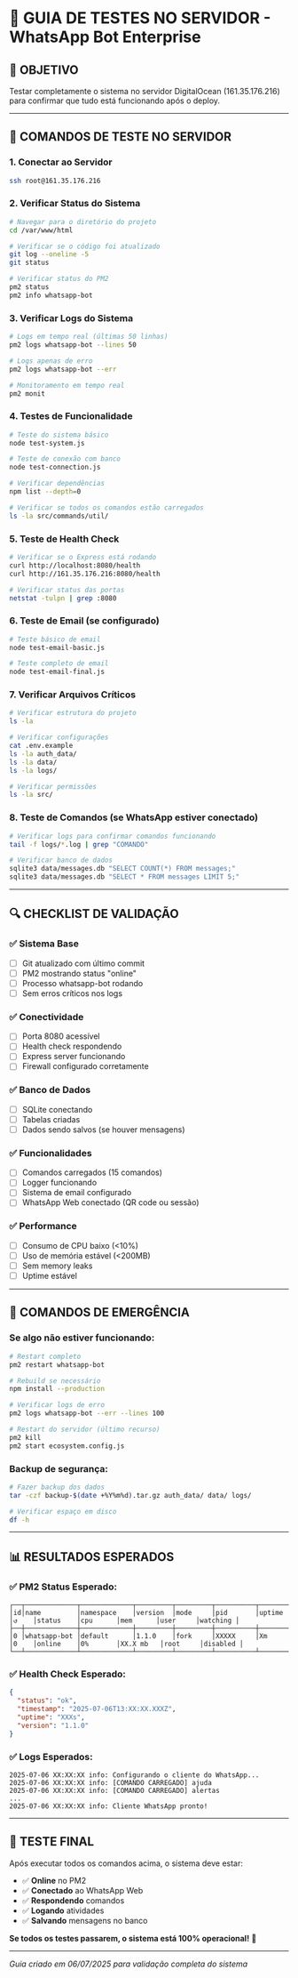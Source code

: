 # 🧪 GUIA DE TESTES NO SERVIDOR - WhatsApp Bot Enterprise

## 🎯 **OBJETIVO**
Testar completamente o sistema no servidor DigitalOcean (161.35.176.216) para confirmar que tudo está funcionando após o deploy.

---

## 🔧 **COMANDOS DE TESTE NO SERVIDOR**

### 1. **Conectar ao Servidor**
```bash
ssh root@161.35.176.216
```

### 2. **Verificar Status do Sistema**
```bash
# Navegar para o diretório do projeto
cd /var/www/html

# Verificar se o código foi atualizado
git log --oneline -5
git status

# Verificar status do PM2
pm2 status
pm2 info whatsapp-bot
```

### 3. **Verificar Logs do Sistema**
```bash
# Logs em tempo real (últimas 50 linhas)
pm2 logs whatsapp-bot --lines 50

# Logs apenas de erro
pm2 logs whatsapp-bot --err

# Monitoramento em tempo real
pm2 monit
```

### 4. **Testes de Funcionalidade**
```bash
# Teste do sistema básico
node test-system.js

# Teste de conexão com banco
node test-connection.js

# Verificar dependências
npm list --depth=0

# Verificar se todos os comandos estão carregados
ls -la src/commands/util/
```

### 5. **Teste de Health Check**
```bash
# Verificar se o Express está rodando
curl http://localhost:8080/health
curl http://161.35.176.216:8080/health

# Verificar status das portas
netstat -tulpn | grep :8080
```

### 6. **Teste de Email (se configurado)**
```bash
# Teste básico de email
node test-email-basic.js

# Teste completo de email
node test-email-final.js
```

### 7. **Verificar Arquivos Críticos**
```bash
# Verificar estrutura do projeto
ls -la

# Verificar configurações
cat .env.example
ls -la auth_data/
ls -la data/
ls -la logs/

# Verificar permissões
ls -la src/
```

### 8. **Teste de Comandos (se WhatsApp estiver conectado)**
```bash
# Verificar logs para confirmar comandos funcionando
tail -f logs/*.log | grep "COMANDO"

# Verificar banco de dados
sqlite3 data/messages.db "SELECT COUNT(*) FROM messages;"
sqlite3 data/messages.db "SELECT * FROM messages LIMIT 5;"
```

---

## 🔍 **CHECKLIST DE VALIDAÇÃO**

### ✅ **Sistema Base**
- [ ] Git atualizado com último commit
- [ ] PM2 mostrando status "online"
- [ ] Processo whatsapp-bot rodando
- [ ] Sem erros críticos nos logs

### ✅ **Conectividade**
- [ ] Porta 8080 acessível
- [ ] Health check respondendo
- [ ] Express server funcionando
- [ ] Firewall configurado corretamente

### ✅ **Banco de Dados**
- [ ] SQLite conectando
- [ ] Tabelas criadas
- [ ] Dados sendo salvos (se houver mensagens)

### ✅ **Funcionalidades**
- [ ] Comandos carregados (15 comandos)
- [ ] Logger funcionando
- [ ] Sistema de email configurado
- [ ] WhatsApp Web conectado (QR code ou sessão)

### ✅ **Performance**
- [ ] Consumo de CPU baixo (<10%)
- [ ] Uso de memória estável (<200MB)
- [ ] Sem memory leaks
- [ ] Uptime estável

---

## 🚨 **COMANDOS DE EMERGÊNCIA**

### **Se algo não estiver funcionando:**
```bash
# Restart completo
pm2 restart whatsapp-bot

# Rebuild se necessário
npm install --production

# Verificar logs de erro
pm2 logs whatsapp-bot --err --lines 100

# Restart do servidor (último recurso)
pm2 kill
pm2 start ecosystem.config.js
```

### **Backup de segurança:**
```bash
# Fazer backup dos dados
tar -czf backup-$(date +%Y%m%d).tar.gz auth_data/ data/ logs/

# Verificar espaço em disco
df -h
```

---

## 📊 **RESULTADOS ESPERADOS**

### ✅ **PM2 Status Esperado:**
```
┌──┬─────────────┬─────────────┬─────────┬─────────┬──────────┬────────┬──────┬───────────┬──────────┬──────────┬──────────┬──────────┐
│id│name         │namespace    │version  │mode     │pid       │uptime  │↺    │status    │cpu      │mem      │user     │watching │
├──┼─────────────┼─────────────┼─────────┼─────────┼──────────┼────────┼──────┼──────────┼─────────┼─────────┼─────────┼─────────┤
│0 │whatsapp-bot │default      │1.1.0    │fork     │XXXXX     │Xm      │0    │online    │0%       │XX.X mb   │root     │disabled │
└──┴─────────────┴─────────────┴─────────┴─────────┴──────────┴────────┴──────┴──────────┴─────────┴─────────┴─────────┴─────────┘
```

### ✅ **Health Check Esperado:**
```json
{
  "status": "ok",
  "timestamp": "2025-07-06T13:XX:XX.XXXZ",
  "uptime": "XXXs",
  "version": "1.1.0"
}
```

### ✅ **Logs Esperados:**
```
2025-07-06 XX:XX:XX info: Configurando o cliente do WhatsApp...
2025-07-06 XX:XX:XX info: [COMANDO CARREGADO] ajuda
2025-07-06 XX:XX:XX info: [COMANDO CARREGADO] alertas
...
2025-07-06 XX:XX:XX info: Cliente WhatsApp pronto!
```

---

## 🎯 **TESTE FINAL**

Após executar todos os comandos acima, o sistema deve estar:
- ✅ **Online** no PM2
- ✅ **Conectado** ao WhatsApp Web
- ✅ **Respondendo** comandos
- ✅ **Logando** atividades
- ✅ **Salvando** mensagens no banco

**Se todos os testes passarem, o sistema está 100% operacional!** 🚀

---

*Guia criado em 06/07/2025 para validação completa do sistema*
